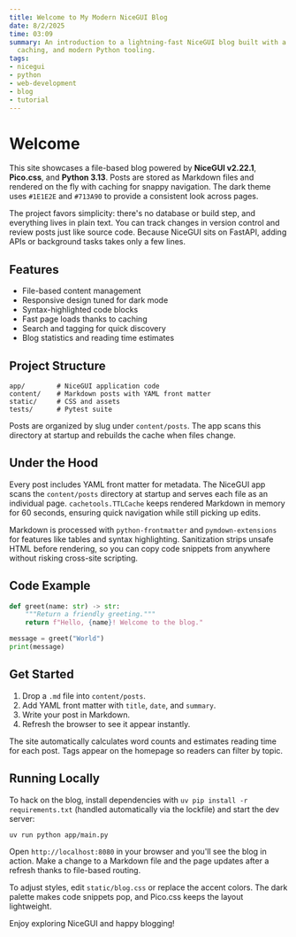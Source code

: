 ```yaml
---
title: Welcome to My Modern NiceGUI Blog
date: 8/2/2025
time: 03:09
summary: An introduction to a lightning-fast NiceGUI blog built with a dark theme,
  caching, and modern Python tooling.
tags:
- nicegui
- python
- web-development
- blog
- tutorial
---
```


# Welcome

This site showcases a file-based blog powered by **NiceGUI v2.22.1**, **Pico.css**, and **Python 3.13**. Posts are stored as Markdown files and rendered on the fly with caching for snappy navigation. The dark theme uses `#1E1E2E` and `#713A90` to provide a consistent look across pages.

The project favors simplicity: there's no database or build step, and everything lives in plain text. You can track changes in version control and review posts just like source code. Because NiceGUI sits on FastAPI, adding APIs or background tasks takes only a few lines.

## Features

- File-based content management
- Responsive design tuned for dark mode
- Syntax-highlighted code blocks
- Fast page loads thanks to caching
- Search and tagging for quick discovery
- Blog statistics and reading time estimates

## Project Structure

```
app/        # NiceGUI application code
content/    # Markdown posts with YAML front matter
static/     # CSS and assets
tests/      # Pytest suite
```

Posts are organized by slug under `content/posts`. The app scans this directory at startup and rebuilds the cache when files change.

## Under the Hood

Every post includes YAML front matter for metadata. The NiceGUI app scans the `content/posts` directory at startup and serves each file as an individual page. `cachetools.TTLCache` keeps rendered Markdown in memory for 60 seconds, ensuring quick navigation while still picking up edits.

Markdown is processed with `python-frontmatter` and `pymdown-extensions` for features like tables and syntax highlighting. Sanitization strips unsafe HTML before rendering, so you can copy code snippets from anywhere without risking cross-site scripting.

## Code Example

```python
def greet(name: str) -> str:
    """Return a friendly greeting."""
    return f"Hello, {name}! Welcome to the blog."

message = greet("World")
print(message)
```

## Get Started

1. Drop a `.md` file into `content/posts`.
2. Add YAML front matter with `title`, `date`, and `summary`.
3. Write your post in Markdown.
4. Refresh the browser to see it appear instantly.

The site automatically calculates word counts and estimates reading time for each post. Tags appear on the homepage so readers can filter by topic.

## Running Locally

To hack on the blog, install dependencies with `uv pip install -r requirements.txt` (handled automatically via the lockfile) and start the dev server:

```bash
uv run python app/main.py
```

Open `http://localhost:8080` in your browser and you'll see the blog in action. Make a change to a Markdown file and the page updates after a refresh thanks to file-based routing.

To adjust styles, edit `static/blog.css` or replace the accent colors. The dark palette makes code snippets pop, and Pico.css keeps the layout lightweight.

Enjoy exploring NiceGUI and happy blogging!
